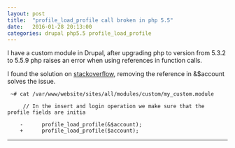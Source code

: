 ```yaml
---
layout: post
title:  "profile_load_profile call broken in php 5.5"
date:   2016-01-28 20:13:00
categories: drupal php5.5 profile_load_profile
---
```


I have a custom module in Drupal, after upgrading php to version from 5.3.2 to 5.5.9 php raises an error when using references in function calls.

I found the solution on [stackoverflow], removing the reference in &$account solves the issue.

     ~# cat /var/www/website/sites/all/modules/custom/my_custom.module

         // In the insert and login operation we make sure that the profile fields are initia

        -      profile_load_profile(&$account);
        +      profile_load_profile($account);
         
    
---
[stackoverflow]: <http://stackoverflow.com/questions/8971261/php-5-4-call-time-pass-by-reference-easy-fix-available>
